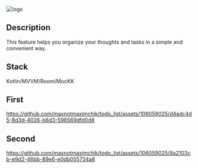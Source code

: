 
![logo](https://github.com/maxnotmaximchik/todo_list/assets/106059025/37d6a90d-113f-4be1-a7a7-c9e1c88fc080)
## Description
This feature helps you organize your thoughts and tasks in a simple and convenient way.

## Stack
Kotlin/MVVM/Room/MocKK

## First
https://github.com/maxnotmaximchik/todo_list/assets/106059025/d4adc4d5-8d3d-4026-b6d3-596569dfd0d8


## Second
https://github.com/maxnotmaximchik/todo_list/assets/106059025/8a2103cb-e9d2-46bb-89e6-e0db055734a8


